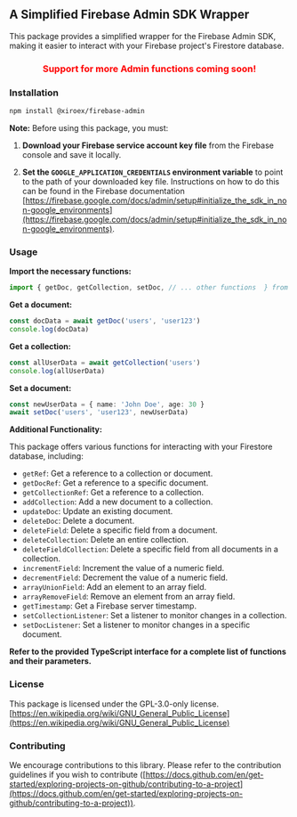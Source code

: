 ## A Simplified Firebase Admin SDK Wrapper

This package provides a simplified wrapper for the Firebase Admin SDK, making it easier to interact with your Firebase project's Firestore database. 

### <center style="color:red">Support for more Admin functions coming soon!</center>

### Installation

```bash
npm install @xiroex/firebase-admin
```

**Note:** Before using this package, you must:

1. **Download your Firebase service account key file** from the Firebase console and save it locally.

2. **Set the `GOOGLE_APPLICATION_CREDENTIALS` environment variable** to point to the path of your downloaded key file. Instructions on how to do this can be found in the Firebase documentation [https://firebase.google.com/docs/admin/setup#initialize_the_sdk_in_non-google_environments](https://firebase.google.com/docs/admin/setup#initialize_the_sdk_in_non-google_environments).

### Usage

**Import the necessary functions:**

```typescript
import { getDoc, getCollection, setDoc, // ... other functions  } from '@xiroex/firebase-admin'
```

**Get a document:**

```typescript
const docData = await getDoc('users', 'user123')
console.log(docData)
```

**Get a collection:**

```typescript
const allUserData = await getCollection('users')
console.log(allUserData)
```

**Set a document:**

```typescript
const newUserData = { name: 'John Doe', age: 30 }
await setDoc('users', 'user123', newUserData)
```

**Additional Functionality:**

This package offers various functions for interacting with your Firestore database, including:

* `getRef`: Get a reference to a collection or document.
* `getDocRef`: Get a reference to a specific document.
* `getCollectionRef`: Get a reference to a collection.
* `addCollection`: Add a new document to a collection.
* `updateDoc`: Update an existing document.
* `deleteDoc`: Delete a document.
* `deleteField`: Delete a specific field from a document.
* `deleteCollection`: Delete an entire collection.
* `deleteFieldCollection`: Delete a specific field from all documents in a collection.
* `incrementField`: Increment the value of a numeric field.
* `decrementField`: Decrement the value of a numeric field.
* `arrayUnionField`: Add an element to an array field.
* `arrayRemoveField`: Remove an element from an array field.
* `getTimestamp`: Get a Firebase server timestamp.
* `setCollectionListener`: Set a listener to monitor changes in a collection.
* `setDocListener`: Set a listener to monitor changes in a specific document.

**Refer to the provided TypeScript interface for a complete list of functions and their parameters.**

### License

This package is licensed under the GPL-3.0-only license. [https://en.wikipedia.org/wiki/GNU_General_Public_License](https://en.wikipedia.org/wiki/GNU_General_Public_License)

### Contributing

We encourage contributions to this library. Please refer to the contribution guidelines if you wish to contribute ([https://docs.github.com/en/get-started/exploring-projects-on-github/contributing-to-a-project](https://docs.github.com/en/get-started/exploring-projects-on-github/contributing-to-a-project)).
